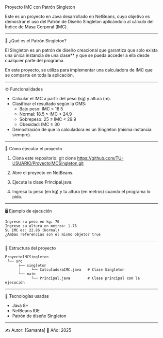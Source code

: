 Proyecto IMC con Patrón Singleton

Este es un proyecto en Java desarrollado en NetBeans, cuyo
objetivo es demostrar el uso del Patrón de Diseño Singleton
aplicándolo al cálculo del Índice de Masa Corporal (IMC).

------------------------------------------------------------------------

📌 ¿Qué es el Patrón Singleton?

El Singleton es un patrón de diseño creacional que garantiza que
solo exista una única instancia de una clase** y que se pueda acceder
a ella desde cualquier parte del programa.

En este proyecto, se utiliza para implementar una calculadora de IMC
que se comparte en toda la aplicación.

------------------------------------------------------------------------

⚙️ Funcionalidades

-   Calcular el IMC a partir del peso (kg) y altura (m).
-   Clasificar el resultado según la OMS:
    -   Bajo peso: IMC < 18.5
    -   Normal: 18.5 ≤ IMC < 24.9
    -   Sobrepeso: 25 ≤ IMC < 29.9
    -   Obesidad: IMC ≥ 30
-   Demostración de que la calculadora es un Singleton (misma
    instancia siempre).

------------------------------------------------------------------------

🚀 Cómo ejecutar el proyecto

1.  Clona este repositorio:
    git clone https://github.com/TU-USUARIO/ProyectoIMCSingleton.git

2.  Abre el proyecto en NetBeans.

3.  Ejecuta la clase Principal.java.

4.  Ingresa tu peso (en kg) y tu altura (en metros) cuando el
    programa lo pida.

------------------------------------------------------------------------

🖥️ Ejemplo de ejecución

    Ingrese su peso en kg: 70
    Ingrese su altura en metros: 1.75
    Su IMC es: 22.86 (Normal)
    ¿Ambas referencias son el mismo objeto? true

------------------------------------------------------------------------

📂 Estructura del proyecto

    ProyectoIMCSingleton
     └── src
          ├── singleton
          │     └── CalculadoraIMC.java   # Clase Singleton
          └── main
                └── Principal.java        # Clase principal con la ejecución

------------------------------------------------------------------------

📖 Tecnologías usadas

-   Java 8+
-   NetBeans IDE
-   Patrón de diseño Singleton

------------------------------------------------------------------------

✍️ Autor: [Samanta]
📅 Año: 2025
